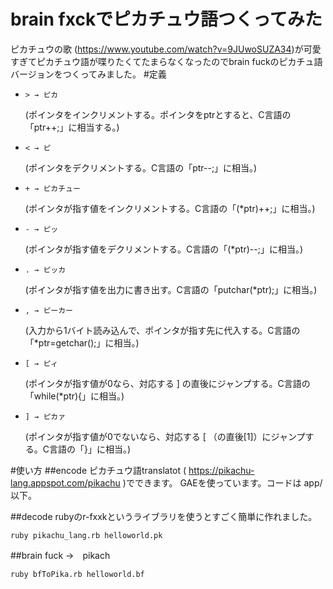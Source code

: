 # brain fxckでピカチュウ語つくってみた
ピカチュウの歌 (<https://www.youtube.com/watch?v=9JUwoSUZA34>)が可愛すぎてピカチュウ語が喋りたくてたまらなくなったのでbrain fuckのピカチュ語バージョンをつくってみました。
#定義 
* `> → ピカ` 
  
  (ポインタをインクリメントする。ポインタをptrとすると、C言語の「ptr++;」に相当する。)  
* `< → ピ` 
  
  (ポインタをデクリメントする。C言語の「ptr--;」に相当。)  
* `+ → ピカチュー` 
  
  (ポインタが指す値をインクリメントする。C言語の「(*ptr)++;」に相当。)  
* `- → ピッ` 
  
  (ポインタが指す値をデクリメントする。C言語の「(*ptr)--;」に相当。)  
* `. → ピッカ` 
  
  (ポインタが指す値を出力に書き出す。C言語の「putchar(*ptr);」に相当。)  
* `, → ピーカー` 
  
  (入力から1バイト読み込んで、ポインタが指す先に代入する。C言語の「*ptr=getchar();」に相当。)  
* `[ → ピィ` 
  
  (ポインタが指す値が0なら、対応する ] の直後にジャンプする。C言語の「while(*ptr){」に相当。)  
* `] → ピカァ`
  
  (ポインタが指す値が0でないなら、対応する [ （の直後[1]）にジャンプする。C言語の「}」に相当。)  
  
#使い方
##encode
ピカチュウ語translatot ( <https://pikachu-lang.appspot.com/pikachu> )でできます。
GAEを使っています。コードは app/ 以下。

##decode
rubyのr-fxxkというライブラリを使うとすごく簡単に作れました。
```
ruby pikachu_lang.rb helloworld.pk
```

##brain fuck →　pikach
```
ruby bfToPika.rb helloworld.bf
```
